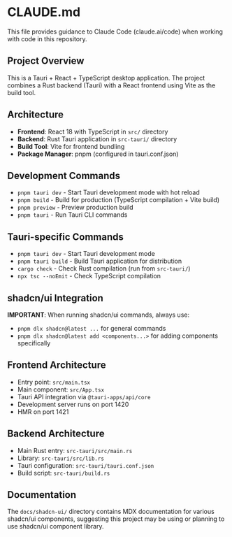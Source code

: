 # CLAUDE.md

This file provides guidance to Claude Code (claude.ai/code) when working with code in this repository.

## Project Overview

This is a Tauri + React + TypeScript desktop application. The project combines a Rust backend (Tauri) with a React frontend using Vite as the build tool.

## Architecture

- **Frontend**: React 18 with TypeScript in `src/` directory
- **Backend**: Rust Tauri application in `src-tauri/` directory  
- **Build Tool**: Vite for frontend bundling
- **Package Manager**: pnpm (configured in tauri.conf.json)

## Development Commands

- `pnpm tauri dev` - Start Tauri development mode with hot reload
- `pnpm build` - Build for production (TypeScript compilation + Vite build)
- `pnpm preview` - Preview production build
- `pnpm tauri` - Run Tauri CLI commands

## Tauri-specific Commands

- `pnpm tauri dev` - Start Tauri development mode
- `pnpm tauri build` - Build Tauri application for distribution
- `cargo check` - Check Rust compilation (run from `src-tauri/`)
- `npx tsc --noEmit` - Check TypeScript compilation

## shadcn/ui Integration

**IMPORTANT**: When running shadcn/ui commands, always use:
- `pnpm dlx shadcn@latest ...` for general commands
- `pnpm dlx shadcn@latest add <components...>` for adding components specifically

## Frontend Architecture

- Entry point: `src/main.tsx`
- Main component: `src/App.tsx` 
- Tauri API integration via `@tauri-apps/api/core`
- Development server runs on port 1420
- HMR on port 1421

## Backend Architecture

- Main Rust entry: `src-tauri/src/main.rs`
- Library: `src-tauri/src/lib.rs`
- Tauri configuration: `src-tauri/tauri.conf.json`
- Build script: `src-tauri/build.rs`

## Documentation

The `docs/shadcn-ui/` directory contains MDX documentation for various shadcn/ui components, suggesting this project may be using or planning to use shadcn/ui component library.